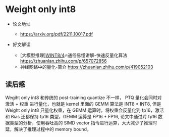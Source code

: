 # Weight only int8
+ 论文地址
  + https://arxiv.org/pdf/2211.10017.pdf

+ 好文解读
  + [大模型推理][WINT8/4](00)🔥通俗易懂讲解-快速反量化算法 https://zhuanlan.zhihu.com/p/657072856 
  + 神经网络中的量化-简介 https://zhuanlan.zhihu.com/p/419052103

## 读后感
Wegiht only int8 和传统的 post-training quantize 不一样， PTQ 量化会同时对 激活 + 权重 进行量化，也就是 kernel 里面的 GEMM 算法是 INT8 * INT8, 但是 Weight only int8 只量化权重，在 GEMM 运算时，将权重会反量化到 fp16，激活和 Bias 还都保持 fp16 类型，GEMM 运算是 FP16 * FP16, 论文中通过对 fp16 数据类型的分析，使用吞吐高的 SIMD vector 指令进行运算，大大减少了推理时延，解决了推理过程中的 memory bound。